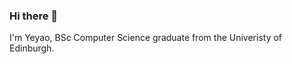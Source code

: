 ### Hi there 👋

I'm Yeyao, BSc Computer Science graduate from the Univeristy of Edinburgh. 

<!-- If you want to learn more about what I am up to, you can visit @Videosquared-Productions to check out more repositories (give me a message and I'll add you for any private repo's) -->

<!--
**Videosquared/Videosquared** is a ✨ _special_ ✨ repository because its `README.md` (this file) appears on your GitHub profile.

Here are some ideas to get you started:

- 🔭 I’m currently working on ...
- 🌱 I’m currently learning ...
- 👯 I’m looking to collaborate on ...
- 🤔 I’m looking for help with ...
- 💬 Ask me about ...
- 📫 How to reach me: ...
- 😄 Pronouns: ...
- ⚡ Fun fact: ...
-->

